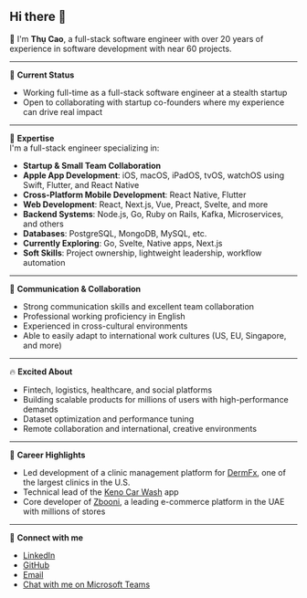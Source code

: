 ## Hi there 👋

👋 I'm **Thụ Cao**, a full-stack software engineer with over 20 years of experience in software development with near 60 projects.

---

💼 **Current Status**  
- Working full-time as a full-stack software engineer at a stealth startup  
- Open to collaborating with startup co-founders where my experience can drive real impact

---

🎯 **Expertise**  
I'm a full-stack engineer specializing in:  
- **Startup & Small Team Collaboration**  
- **Apple App Development**: iOS, macOS, iPadOS, tvOS, watchOS using Swift, Flutter, and React Native  
- **Cross-Platform Mobile Development**: React Native, Flutter  
- **Web Development**: React, Next.js, Vue, Preact, Svelte, and more  
- **Backend Systems**: Node.js, Go, Ruby on Rails, Kafka, Microservices, and others  
- **Databases**: PostgreSQL, MongoDB, MySQL, etc.  
- **Currently Exploring**: Go, Svelte, Native apps, Next.js  
- **Soft Skills**: Project ownership, lightweight leadership, workflow automation

---

💬 **Communication & Collaboration**  
- Strong communication skills and excellent team collaboration  
- Professional working proficiency in English  
- Experienced in cross-cultural environments  
- Able to easily adapt to international work cultures (US, EU, Singapore, and more)

---

🔥 **Excited About**  
- Fintech, logistics, healthcare, and social platforms  
- Building scalable products for millions of users with high-performance demands  
- Dataset optimization and performance tuning  
- Remote collaboration and international, creative environments

---

🚀 **Career Highlights**  
- Led development of a clinic management platform for [DermFx](https://www.dermfx.com), one of the largest clinics in the U.S.  
- Technical lead of the [Keno Car Wash](https://www.keno.ae) app  
- Core developer of [Zbooni](https://www.zbooni.com), a leading e-commerce platform in the UAE with millions of stores

---

📎 **Connect with me**  
- [LinkedIn](https://www.linkedin.com/in/thucao)  
- [GitHub](https://github.com/diegothucao)
- [Email](mailto:cao.trung.thu@gmail.com)  
- [Chat with me on Microsoft Teams](https://teams.microsoft.com/l/chat/0/0?users=diego.thu.cao)
